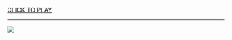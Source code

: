 
<a href="https://premium76.site?title=bad_piggies_unblocked_games&ref=13M">CLICK TO PLAY</a></h3>
<hr>

<a href="https://premium76.site?title=bad_piggies_unblocked_games&ref=13M"><img src="https://clearcache.store/games.png"></a>


